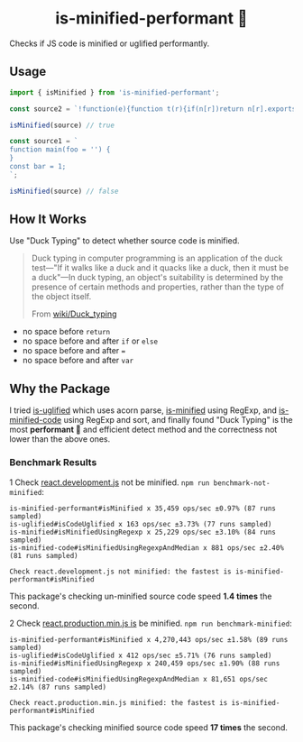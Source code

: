<h1 align="center">is-minified-performant 🚀</h1>

Checks if JS code is minified or uglified performantly.

## Usage

```javascript
import { isMinified } from 'is-minified-performant';
```

```javascript
const source2 = `!function(e){function t(r){if(n[r])return n[r].exports;for(var i=[],o=0;o<256;++o)i[o]=(o+256).toString(16).substr(1);e.exports=r}};`;

isMinified(source) // true
```

```javascript
const source1 = `
function main(foo = '') {
}
const bar = 1;
`;

isMinified(source) // false
```

## How It Works

Use "Duck Typing" to detect whether source code is minified.

> Duck typing in computer programming is an application of the duck test—"If it walks like a duck and it quacks like a duck, then it must be a duck"—In duck typing, an object's suitability is determined by the presence of certain methods and properties, rather than the type of the object itself.
>
> From [wiki/Duck_typing](https://en.wikipedia.org/wiki/Duck_typing)

- no space before `return`
- no space before and after `if` or `else`
- no space before and after `=`
- no space before and after `var`

## Why the Package

I tried [is-uglified](https://github.com/RaoHai/is-uglified) which uses acorn parse, [is-minified](https://www.npmjs.com/package/is-minified) using RegExp, and [is-minified-code](https://www.npmjs.com/package/is-minified-code) using RegExp and sort, and finally found "Duck Typing" is the most **performant 🚀** and efficient detect method and the correctness not lower than the above ones.

### Benchmark Results

1 Check  [react.development.js](https://unpkg.com/react@17.0.2/umd/react.development.js) not be minified. `npm run benchmark-not-minified`:

```
is-minified-performant#isMinified x 35,459 ops/sec ±0.97% (87 runs sampled)
is-uglified#isCodeUglified x 163 ops/sec ±3.73% (77 runs sampled)
is-minified#isMinifiedUsingRegexp x 25,229 ops/sec ±3.10% (84 runs sampled)
is-minified-code#isMinifiedUsingRegexpAndMedian x 881 ops/sec ±2.40% (81 runs sampled)

Check react.development.js not minified: the fastest is is-minified-performant#isMinified
```

This package's checking un-minified source code speed **1.4 times** the second.

2 Check  [react.production.min.js is](https://unpkg.com/react@17.0.2/umd/react.production.min.js) be minified. `npm run benchmark-minified`:

```
is-minified-performant#isMinified x 4,270,443 ops/sec ±1.58% (89 runs sampled)
is-uglified#isCodeUglified x 412 ops/sec ±5.71% (76 runs sampled)
is-minified#isMinifiedUsingRegexp x 240,459 ops/sec ±1.90% (88 runs sampled)
is-minified-code#isMinifiedUsingRegexpAndMedian x 81,651 ops/sec ±2.14% (87 runs sampled)

Check react.production.min.js minified: the fastest is is-minified-performant#isMinified
```

This package's checking minified source code speed **17 times** the second.
